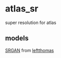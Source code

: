 # atlas_sr
super resolution for atlas

## models

[SRGAN](https://github.com/makslevental/atlas_sr/blob/master/models/SRGAN.py) from [leftthomas](https://github.com/leftthomas/SRGAN)
